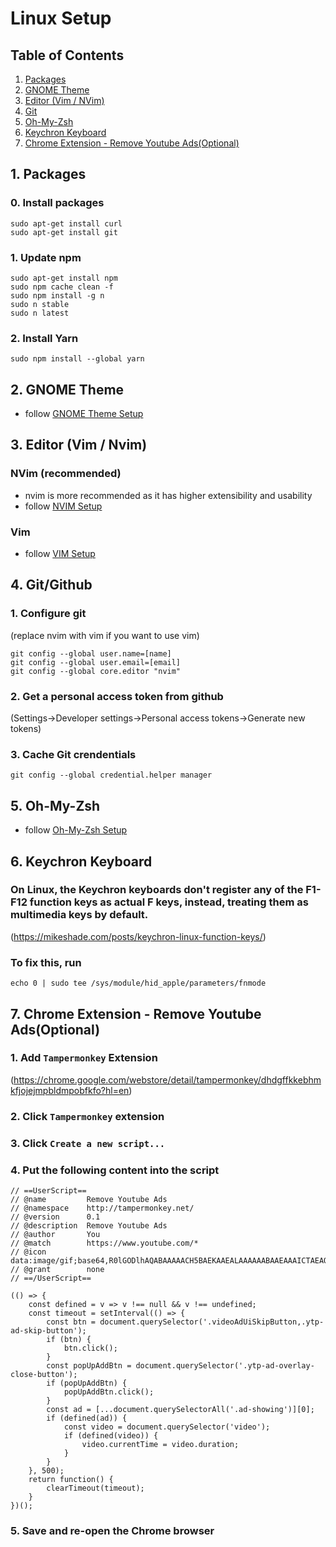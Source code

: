 # Linux Setup

## Table of Contents  
1. [Packages](#packages)
2. [GNOME Theme](#theme)
3. [Editor (Vim / NVim)](#editor)
4. [Git](#git)
5. [Oh-My-Zsh](#oh-my-zsh)
6. [Keychron Keyboard](#keychron)
7. [Chrome Extension - Remove Youtube Ads(Optional)](#ext-remove-youtube-ads)

## 1. Packages <a name="packages"></a>
### 0. Install packages
```
sudo apt-get install curl
sudo apt-get install git
```
### 1. Update npm
```
sudo apt-get install npm
sudo npm cache clean -f
sudo npm install -g n
sudo n stable
sudo n latest
```
### 2. Install Yarn
```
sudo npm install --global yarn
```

## 2. GNOME Theme <a name="theme"></a>
- follow [GNOME Theme Setup](./gnome/README.md)

## 3. Editor (Vim / Nvim) <a name="editor"></a>
### NVim (recommended)
- nvim is more recommended as it has higher extensibility and usability
- follow [NVIM Setup](./nvim/README.md)
### Vim
- follow [VIM Setup](./nvim/README.md)

## 4. Git/Github <a name="git"></a>
### 1. Configure git
(replace nvim with vim if you want to use vim)
```
git config --global user.name=[name]
git config --global user.email=[email]
git config --global core.editor "nvim"
```
### 2. Get a personal access token from github
(Settings->Developer settings->Personal access tokens->Generate new tokens)
### 3. Cache Git crendentials
```
git config --global credential.helper manager
```

## 5. Oh-My-Zsh <a name="oh-my-zsh"></a>
- follow [Oh-My-Zsh Setup](./oh-my-zsh/README.md)

## 6. Keychron Keyboard <a name="keychron"></a>
### On Linux, the Keychron keyboards don't register any of the F1-F12 function keys as actual F keys, instead, treating them as multimedia keys by default.
(https://mikeshade.com/posts/keychron-linux-function-keys/)
### To fix this, run
```
echo 0 | sudo tee /sys/module/hid_apple/parameters/fnmode
```

## 7. Chrome Extension - Remove Youtube Ads(Optional) <a name="ext-remove-youtube-ads"></a>
### 1. Add `Tampermonkey` Extension
(https://chrome.google.com/webstore/detail/tampermonkey/dhdgffkkebhmkfjojejmpbldmpobfkfo?hl=en)
### 2. Click `Tampermonkey` extension
### 3. Click `Create a new script...`
### 4. Put the following content into the script
```
// ==UserScript==
// @name         Remove Youtube Ads
// @namespace    http://tampermonkey.net/
// @version      0.1
// @description  Remove Youtube Ads
// @author       You
// @match        https://www.youtube.com/*
// @icon         data:image/gif;base64,R0lGODlhAQABAAAAACH5BAEKAAEALAAAAAABAAEAAAICTAEAOw==
// @grant        none
// ==/UserScript==

(() => {
    const defined = v => v !== null && v !== undefined;
    const timeout = setInterval(() => {
        const btn = document.querySelector('.videoAdUiSkipButton,.ytp-ad-skip-button');
        if (btn) {
            btn.click();
        }
        const popUpAddBtn = document.querySelector('.ytp-ad-overlay-close-button');
        if (popUpAddBtn) {
            popUpAddBtn.click();
        }
        const ad = [...document.querySelectorAll('.ad-showing')][0];
        if (defined(ad)) {
            const video = document.querySelector('video');
            if (defined(video)) {
                video.currentTime = video.duration;
            }
        }
    }, 500);
    return function() {
        clearTimeout(timeout);
    }
})();
```
### 5. Save and re-open the Chrome browser

